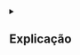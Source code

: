 <details>
 <summary> <h2> Explicação</h2> </summary>

## 🌺 Aplicação da Álgebra Linear no Código:

A álgebra linear é frequentemente utilizada em gráficos 3D para realizar transformações em objetos, como rotações, translações e escalas. No código em questão, a função glTranslatef é usada para realizar uma translação ao longo do eixo Z, movendo o objeto para mais perto ou mais longe do observador. Além disso, a função glRotatef é usada para aplicar uma rotação contínua ao objeto.

A representação das formas tridimensionais (cubo, pirâmide, retângulo) é feita através de vértices (pontos no espaço tridimensional) e arestas (conexões entre esses pontos). Essa representação é uma aplicação direta de conceitos geométricos e, portanto, também pode ser associada a conceitos de álgebra linear, especialmente quando se lida com transformações e projeções.

No contexto gráfico 3D, a álgebra linear é fundamental para entender e manipular as matrizes de transformação que são aplicadas aos vértices dos objetos para movê-los e rotacioná-los no espaço tridimensional. Embora o código em questão não aborde diretamente a manipulação manual de matrizes, a utilização das funções de OpenGL incorpora esses conceitos por trás dos panos, facilitando a exibição de objetos 3D na tela.



## 📚 Depedências
  É necessário rodar o código no Python, com as bibliotecas Pygame e OpenGl.

Instale o Pygame com

```bash
pip install pygame
```
    
Instale o OpenGL com

```bash
pip install PyOpenGL

```


----

# ⌨ Resumo do Código:
O código em questão é uma aplicação simples que utiliza Pygame e OpenGL para renderizar diferentes formas tridimensionais (cubo, pirâmide, retângulo) em uma janela. O usuário pode alternar entre essas formas pressionando as teclas 'C', 'P' e 'Y'. A rotação contínua da forma renderizada é controlada por um pequeno loop na função principal.

## Importação de Bibliotecas 

O código importa as bibliotecas necessárias, `pygame` é usada para criar janelas e lidar com eventos, enquanto `OpenGL.GL` e `OpenGL.GLU` são usadas para a renderização gráfica em 3D.
<details>
<summary> <h4> Expandir </h4> </summary>
 
  ``` python 
import pygame
from pygame.locals import *
from OpenGL.GL import *
from OpenGL.GLU import *

```
</details>


## Definição de Vértices e Arestas

Aqui, são definidos os vértices e as arestas que compõem um cubo, uma pirâmede e um retângulo. Os vértices são coordenadas tridimensionais, e as arestas são pares de índices referentes aos vértices.

<details>
<summary>  <h4> Expandir </h4> </summary>

 
``` python
vertices = {
    'cube': (
        # Coordenadas dos vértices para o cubo
    ),
    'pyramid': (
        # Coordenadas dos vértices para a pirâmide
    ),
    'cylinder': (
        # Coordenadas dos vértices para o cilindro
    ),
}

edges = {
    'cube': (
        # Definição das arestas para o cubo
    ),
    'pyramid': (
        # Definição das arestas para a pirâmide
    ),
    'cylinder': (
        # Definição das arestas para o cilindro
    ),
}

```

</details>



## Funções para Desenhar e Mudar de Forma:

A função draw_shape desenha a forma atual especificada por current_shape usando as coordenadas de vértices e definições de arestas.

A função change_shape muda a forma atual para a forma desejada (new_shape), desde que esta forma esteja definida nos vértices.


<details>
<summary> <h4> Expandir </h4> </summary>
 
``` python
def draw_shape():
    # Função para desenhar a forma atual
    glBegin(GL_LINES)
    for edge in edges[current_shape]:
        for vertex in edge:
            glVertex3fv(vertices[current_shape][vertex])
    glEnd()

def change_shape(new_shape):
    # Função para mudar a forma atual
    global current_shape
    if new_shape in vertices:
        current_shape = new_shape
```
</details>



## Função main
A função `main()` inicializa o Pygame, configura a janela OpenGL, define a perspectiva usando `gluPerspective`, e translada a cena para trás usando `glTranslatef`.

<details>
<summary> <h4> Expandir </h4> </summary>
 
``` python
def main():
    pygame.init()
    display = (800, 600)
    pygame.display.set_mode(display, DOUBLEBUF | OPENGL)

    gluPerspective(45, (display[0] / display[1]), 0.1, 50.0)
    glTranslatef(0.0, 0.0, -5)

    while True:
        for event in pygame.event.get():
            if event.type == pygame.QUIT:
                pygame.quit()
                quit()

        glRotatef(1, 3, 1, 1)
        glClear(GL_COLOR_BUFFER_BIT | GL_DEPTH_BUFFER_BIT)
        Cube()
        pygame.display.flip()
        pygame.time.wait(10)

main()
```
</details>





## Loop Principal: 

- O loop principal aguarda eventos do Pygame. Se o evento de fechamento da janela ocorrer, o programa é encerrado.
- A cena é rotacionada em torno do eixo `(3, 1, 1)` usando `glRotatef`.
- O buffer de cores e o buffer de profundidade são limpos, e a função `Cube()` é chamada para desenhar o cubo.
- A tela é atualizada e aguarda-se 10 milissegundos antes da próxima iteração.

<details>
<summary> <h4> Expandir </h4> </summary>
 
```
    while True:
        for event in pygame.event.get():
            if event.type == pygame.QUIT:
                pygame.quit()
                quit()

        glRotatef(1, 3, 1, 1)
        glClear(GL_COLOR_BUFFER_BIT | GL_DEPTH_BUFFER_BIT)
        Cube()
        pygame.display.flip()
        pygame.time.wait(10)
```

</details>




No geral, o código cria uma aplicação simples que exibe um cubo 3D rotacionando em uma janela gráfica. A rotação é realizada continuamente dentro de um loop principal.

---

